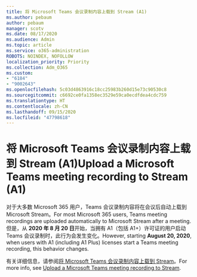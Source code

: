 ```yaml
---
title: 将 Microsoft Teams 会议录制内容上载到 Stream (A1)
ms.author: pebaum
author: pebaum
manager: scotv
ms.date: 08/17/2020
ms.audience: Admin
ms.topic: article
ms.service: o365-administration
ROBOTS: NOINDEX, NOFOLLOW
localization_priority: Priority
ms.collection: Adm_O365
ms.custom:
- "6184"
- "9002643"
ms.openlocfilehash: 5c03d4863916c18cc25983b260d15e73c90530c8
ms.sourcegitcommit: c6692ce0fa1358ec3529e59ca0ecdfdea4cdc759
ms.translationtype: HT
ms.contentlocale: zh-CN
ms.lasthandoff: 09/15/2020
ms.locfileid: "47798618"
---
```

# <a name="upload-a-microsoft-teams-meeting-recording-to-stream-a1"></a><span data-ttu-id="0d255-102">将 Microsoft Teams 会议录制内容上载到 Stream (A1)</span><span class="sxs-lookup"><span data-stu-id="0d255-102">Upload a Microsoft Teams meeting recording to Stream (A1)</span></span>

<span data-ttu-id="0d255-103">对于大多数 Microsoft 365 用户，Teams 会议录制内容将在会议后自动上载到 Microsoft Stream。</span><span class="sxs-lookup"><span data-stu-id="0d255-103">For most Microsoft 365 users, Teams meeting recordings are uploaded automatically to Microsoft Stream after a meeting.</span></span> <span data-ttu-id="0d255-104">但是，从 **2020 年 8 月 20 日**开始，当拥有 A1（包括 A1+）许可证的用户启动 Teams 会议录制时，此行为会发生变化。</span><span class="sxs-lookup"><span data-stu-id="0d255-104">However, starting  **August 20, 2020**, when users with A1 (including A1 Plus) licenses start a Teams meeting recording, this behavior changes.</span></span>  

<span data-ttu-id="0d255-105">有关详细信息，请参阅[将 Microsoft Teams 会议录制内容上载到 Stream](https://docs.microsoft.com/stream/portal-upload-teams-meeting-recording)。</span><span class="sxs-lookup"><span data-stu-id="0d255-105">For more info, see [Upload a Microsoft Teams meeting recording to Stream](https://docs.microsoft.com/stream/portal-upload-teams-meeting-recording).</span></span>